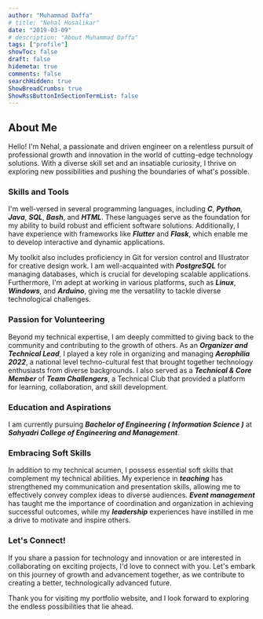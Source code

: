 ```yaml
---
author: "Muhammad Daffa"
# title: "Nehal Hosalikar"
date: "2019-03-09"
# description: "About Muhammad Daffa"
tags: ["profile"]
showToc: false
draft: false
hidemeta: true
comments: false
searchHidden: true
ShowBreadCrumbs: true
ShowRssButtonInSectionTermList: false
---
```


## About Me

Hello! I'm Nehal, a passionate and driven engineer on a relentless pursuit of professional growth and innovation in the world of cutting-edge technology solutions. With a diverse skill set and an insatiable curiosity, I thrive on exploring new possibilities and pushing the boundaries of what's possible.

### Skills and Tools

I'm well-versed in several programming languages, including ***C***, ***Python***, ***Java***, ***SQL***, ***Bash***, and ***HTML***. These languages serve as the foundation for my ability to build robust and efficient software solutions. Additionally, I have experience with frameworks like ***Flutter*** and ***Flask***, which enable me to develop interactive and dynamic applications.

My toolkit also includes proficiency in Git for version control and Illustrator for creative design work. I am well-acquainted with ***PostgreSQL*** for managing databases, which is crucial for developing scalable applications. Furthermore, I'm adept at working in various platforms, such as ***Linux***, ***Windows***, and ***Arduino***, giving me the versatility to tackle diverse technological challenges.

### Passion for Volunteering

Beyond my technical expertise, I am deeply committed to giving back to the community and contributing to the growth of others. As an ***Organizer and Technical Lead***, I played a key role in organizing and managing ***Aerophilia 2022***, a national level techno-cultural fest that brought together technology enthusiasts from diverse backgrounds. I also served as a ***Technical & Core Member*** of ***Team Challengers***, a Technical Club that provided a platform for learning, collaboration, and skill development.

### Education and Aspirations

I am currently pursuing ***Bachelor of Engineering ( Information Science )*** at ***Sahyadri College of Engineering and Management***.

### Embracing Soft Skills

In addition to my technical acumen, I possess essential soft skills that complement my technical abilities. My experience in ***teaching*** has strengthened my communication and presentation skills, allowing me to effectively convey complex ideas to diverse audiences. ***Event management*** has taught me the importance of coordination and organization in achieving successful outcomes, while my ***leadership*** experiences have instilled in me a drive to motivate and inspire others.

### Let's Connect!

If you share a passion for technology and innovation or are interested in collaborating on exciting projects, I'd love to connect with you. Let's embark on this journey of growth and advancement together, as we contribute to creating a better, technologically advanced future.

Thank you for visiting my portfolio website, and I look forward to exploring the endless possibilities that lie ahead.
